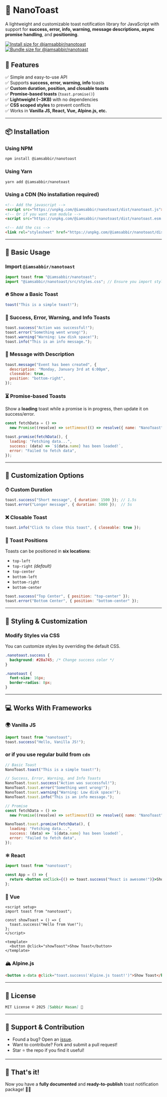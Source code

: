 # 📢 NanoToast

A lightweight and customizable toast notification library for JavaScript with support for **success, error, info, warning, message descriptions, async promise handling**, and **positioning**.

<a href="https://pkg-size.dev/@iamsabbir/nanotoast"><img src="https://pkg-size.dev/badge/install/15506" title="Install size for @iamsabbir/nanotoast"></a>
<a href="https://pkg-size.dev/@iamsabbir/nanotoast"><img src="https://pkg-size.dev/badge/bundle/1819" title="Bundle size for @iamsabbir/nanotoast"></a>

## 🚀 Features

✅ Simple and easy-to-use API  
✅ Supports **success, error, warning, info** toasts  
✅ **Custom duration, position, and closable toasts**  
✅ **Promise-based toasts** (`toast.promise()`)  
✅ **Lightweight (~3KB)** with no dependencies  
✅ **CSS scoped styles** to prevent conflicts  
✅ Works in **Vanilla JS, React, Vue, Alpine.js, etc.**  

---

## 📦 Installation

### Using NPM
```sh
npm install @iamsabbir/nanotoast
```

### Using Yarn
```sh
yarn add @iamsabbir/nanotoast
```

### Using a CDN (No installation required)
```html
<!-- Add the javascript -->
<script src="https://unpkg.com/@iamsabbir/nanotoast/dist/nanotoast.js"></script>
<!-- Or if you want esm module -->
<script src="https://unpkg.com/@iamsabbir/nanotoast/dist/nanotoast.esm.js"></script>

<!-- Add the css -->
<link rel="stylesheet" href="https://unpkg.com/@iamsabbir/nanotoast/dist/nanotoast.css">
```

---

## 📌 Basic Usage


### Import `@iamsabbir/nanotoast`
```js
import toast from "@iamsabbir/nanotoast";
import "@iamsabbir/nanotoast/src/styles.css"; // Ensure you import styles
```

### 🔥 Show a Basic Toast
```js
toast("This is a simple toast!");
```

### 🎨 Success, Error, Warning, and Info Toasts
```js
toast.success("Action was successful!");
toast.error("Something went wrong!");
toast.warning("Warning: Low disk space!");
toast.info("This is an info message.");
```

### 📜 Message with Description
```js
toast.message("Event has been created", {
  description: "Monday, January 3rd at 6:00pm",
  closeable: true,
  position: "bottom-right",
});
```

### ⏳ **Promise-based Toasts**
Show a **loading** toast while a promise is in progress, then update it on success/error.
```js
const fetchData = () =>
  new Promise((resolve) => setTimeout(() => resolve({ name: "NanoToast" }), 2000));

toast.promise(fetchData(), {
  loading: "Fetching data...",
  success: (data) => `${data.name} has been loaded!`,
  error: "Failed to fetch data",
});
```

---

## 🎯 Customization Options

### ⏱ Custom Duration
```js
toast.success("Short message", { duration: 1500 }); // 1.5s
toast.error("Longer message", { duration: 5000 });  // 5s
```

### ❌ Closable Toast
```js
toast.info("Click to close this toast", { closeable: true });
```

### 📍 Toast Positions
Toasts can be positioned in **six locations**:

- `top-left`
- `top-right` *(default)*
- `top-center`
- `bottom-left`
- `bottom-right`
- `bottom-center`

```js
toast.success("Top Center", { position: "top-center" });
toast.error("Bottom Center", { position: "bottom-center" });
```

---

## 🎨 Styling & Customization

### Modify Styles via CSS
You can customize styles by overriding the default CSS.
```css
.nanotoast.success {
  background: #28a745; /* Change success color */
}

.nanotoast {
  font-size: 16px;
  border-radius: 8px;
}
```

---

## 💻 Works With Frameworks

### 🌍 **Vanilla JS**
```js
import toast from "nanotoast";
toast.success("Hello, Vanilla JS!");
```

### or if you use regular build from `cdn`

```js
// Basic Toast
NanoToast.toast("This is a simple toast!");

// Success, Error, Warning, and Info Toasts
NanoToast.toast.success("Action was successful!");
NanoToast.toast.error("Something went wrong!");
NanoToast.toast.warning("Warning: Low disk space!");
NanoToast.toast.info("This is an info message.");

// Promise
const fetchData = () =>
  new Promise((resolve) => setTimeout(() => resolve({ name: "NanoToast" }), 2000));

NanoToast.toast.promise(fetchData(), {
  loading: "Fetching data...",
  success: (data) => `${data.name} has been loaded!`,
  error: "Failed to fetch data",
});
```

### ⚛️ **React**
```jsx
import toast from "nanotoast";

const App = () => {
  return <button onClick={() => toast.success("React is awesome!")}>Show Toast</button>;
};
```

### 🔺 **Vue**
```vue
<script setup>
import toast from "nanotoast";

const showToast = () => {
  toast.success("Hello from Vue!");
};
</script>

<template>
  <button @click="showToast">Show Toast</button>
</template>
```

### 🏔 **Alpine.js**
```html
<button x-data @click="toast.success('Alpine.js toast!')">Show Toast</button>
```

---

## 📜 License

```md
MIT License © 2025 [Sabbir Hasan] 🚀
```

---

## 🙌 Support & Contribution

- Found a bug? Open an [issue](https://github.com/sh-sabbir/nanotoast/issues).
- Want to contribute? Fork and submit a pull request!
- Star ⭐ the repo if you find it useful!

---

## 🎉 That's it!
Now you have a **fully documented** and **ready-to-publish** toast notification package! 🚀🎯

